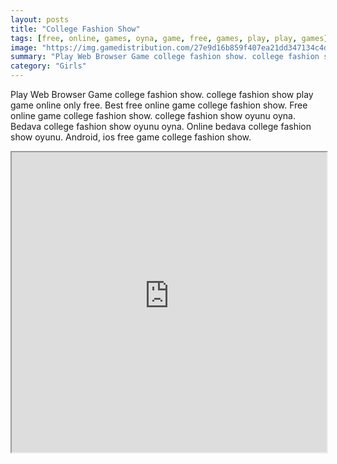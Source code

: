 ```yaml
---
layout: posts
title: "College Fashion Show"
tags: [free, online, games, oyna, game, free, games, play, play, games]
image: "https://img.gamedistribution.com/27e9d16b859f407ea21dd347134c4dcb.jpg"
summary: "Play Web Browser Game college fashion show. college fashion show play game online only free. Best free online game college fashion show. Free online game college fashion show. college fashion show oyunu oyna. Bedava college fashion show oyunu oyna. Online bedava college fashion show oyunu. Android, ios free game college fashion show."
category: "Girls"
---
```


Play Web Browser Game college fashion show. college fashion show play game online only free. Best free online game college fashion show. Free online game college fashion show. college fashion show oyunu oyna. Bedava college fashion show oyunu oyna. Online bedava college fashion show oyunu. Android, ios free game college fashion show.

<iframe width="100%" height="480px;" src="https://html5.gamedistribution.com/27e9d16b859f407ea21dd347134c4dcb/"></iframe>